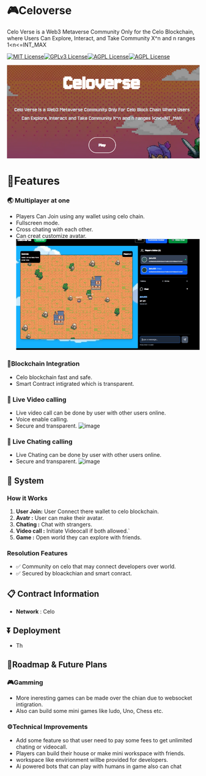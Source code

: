 
# 🎮Celoverse
Celo Verse is a Web3 Metaverse Community Only for the Celo Blockchain, where Users Can Explore, Interact, and Take Community X^n and n ranges 1<n<=INT_MAX




[![MIT License](https://img.shields.io/badge/Celo-Metaverse-green.svg)](https://choosealicense.com/licenses/mit/)[![GPLv3 License](https://img.shields.io/badge/Node.js-Solidity-red.svg)](https://opensource.org/licenses/)[![AGPL License](https://img.shields.io/badge/Contract-Celoverse-blue.svg)](http://www.gnu.org/licenses/agpl-3.0)[![AGPL License](https://img.shields.io/badge/Blockchain-Celoverse-pink.svg)](http://www.gnu.org/licenses/agpl-3.0)


![Logo](https://github.com/jishusardar/celo-verse/blob/main/public/Demo/Celoverse-logo.png)



# 🤖Features

### 🌏 Multiplayer at one 
- Players Can Join using any wallet using celo chain.
- Fullscreen mode.
- Cross chating with each other.
- Can creat customize avatar.
![image](https://github.com/jishusardar/celo-verse/blob/main/public/Demo/multiplayer_at_once.png) 

### 🔐Blockchain Integration
- Celo blockchain fast and safe.
- Smart Contract intigrated which is transparent.

### 🎥 Live Video calling
- Live video call can be done by user with other users online.
- Voice enable calling.
- Secure and transparent.
![image](https://dev-to-uploads.s3.amazonaws.com/uploads/
) 
### 📲 Live Chating calling
- Live Chating can be done by user with other users online.
- Secure and transparent.
![image](https://dev-to-uploads.s3.amazonaws.com/uploads/
) 
## 🎯 System
### How it Works
 1. **User Join:** User Connect there wallet to celo blockchain.
 2. **Avatr :** User can make their avatar.
 3. **Chating :** Chat with strangers.
 4. **Video call :** Initiate Videocall if both allowed.`
 5. **Game :** Open world they can explore with friends.
### Resolution Features
- ✅ Community on celo that may connect developers over world.
- ✅ Secured by bloackchian and smart conract.
## 📋 Contract Information
- **Network** : Celo
## ⏬ Deployment
 - Th

## 🎯Roadmap & Future Plans

### 🎮Gamming 
- More ineresting games can be made over the chian due to websocket intigration.
- Also can build some mini games like ludo, Uno, Chess etc.

### ⚙️Technical Improvements 
 - Add some feature so that user need to pay some fees to get unlimited chating or videocall.
 - Players can build their house or make mini workspace with friends.
 - workspace like envirionment willbe provided for developers.
 - Ai powered bots that can play with humans in game also can chat 
